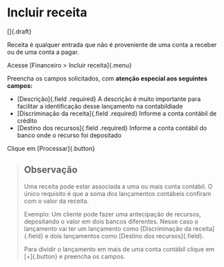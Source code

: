 # Incluir receita

[]{.draft}

Receita é qualquer entrada que não é proveniente de uma conta a receber ou de uma conta a pagar.

Acesse [Financeiro > Incluir receita]{.menu}

Preencha os campos solicitados, com **atenção especial aos seguintes campos:**

* [Descrição]{.field .required} A descrição é muito importante para facilitar a identificação desse lançamento na contabildiade
* [Discriminação da receita]{.field .required} Informe a conta contábil de crédito
* [Destino dos recursos]{.field .required} Informe a conta contábil do banco onde o recurso foi depositado

Clique em [Processar]{.button}

>## Observação
>
> Uma receita pode estar associada a uma ou mais conta contábil. O único requisito é que a soma dos lançamentos contábeis confiram com o valor da receita.
>
> Exemplo: Um cliente pode fazer uma antecipação de recursos, depositando o valor em dois bancos diferentes. Nesse caso o lançamento vai ter um lançamento como [Discriminação da receita]{.field} e dois lançamentos como [Destino dos recursos]{.field}.
>
>Para dividir o lançamento em mais de uma conta contábil clique em [+]{.button} e preencha os campos.
